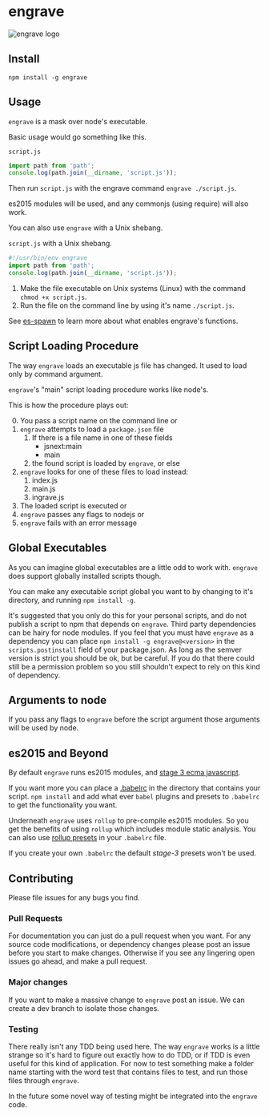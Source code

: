 engrave
===

![engrave logo](https://cldup.com/Ir-O0xVBpb.svg)

Install
------

`npm install -g engrave`

Usage
----

`engrave` is a mask over node's executable.

Basic usage would go something like this.

`script.js`

```javascript
import path from 'path';
console.log(path.join(__dirname, 'script.js'));
```

Then run `script.js` with the engrave command `engrave ./script.js`.

es2015 modules will be used, and any commonjs (using require) will also work.

You can also use `engrave` with a Unix shebang.

`script.js` with a Unix shebang.

```javascript
#!/usr/bin/env engrave
import path from 'path';
console.log(path.join(__dirname, 'script.js'));
```

1. Make the file executable on Unix systems (Linux) with the command `chmod +x script.js`.
2. Run the file on the command line by using it's name `./script.js`.

See [es-spawn](https://github.com/hollowdoor/es_spawn) to learn more about what enables engrave's functions.


Script Loading Procedure
------------------------

The way `engrave` loads an executable js file has changed. It used to load only by command argument.

`engrave`'s "main" script loading procedure works like node's.

This is how the procedure plays out:

0. You pass a script name on the command line or
1. `engrave` attempts to load a `package.json` file
    1. If there is a file name in one of these fields
        * jsnext:main
        * main
    2. the found script is loaded by `engrave`, or else
2. `engrave` looks for one of these files to load instead:
    1. index.js
    2. main.js
    3. ingrave.js
3. The loaded script is executed or
4. `engrave` passes any flags to nodejs or
5. `engrave` fails with an error message

Global Executables
------------------

As you can imagine global executables are a little odd to work with. `engrave` does support globally installed scripts though.

You can make any executable script global you want to by changing to it's directory, and running `npm install -g`.

It's suggested that you only do this for your personal scripts, and do not publish a script to npm that depends on `engrave`. Third party dependencies can be hairy for node modules. If you feel that you must have `engrave` as a dependency you can place `npm install -g engrave@<version>` in the `scripts.postinstall` field of your package.json. As long as the semver version is strict you should be ok, but be careful. If you do that there could still be a permission problem so you still shouldn't expect to rely on this kind of dependency.

Arguments to node
-----------------

If you pass any flags to `engrave` before the script argument those arguments will be used by node.

es2015 and Beyond
-----------------

By default `engrave` runs es2015 modules, and [stage 3 ecma javascript](http://babeljs.io/docs/plugins/preset-stage-3/).

If you want more you can place a [.babelrc](https://babeljs.io/docs/usage/babelrc/) in the directory that contains your script. `npm install` and add what ever `babel` plugins and presets to `.babelrc` to get the functionality you want.

Underneath `engrave` uses `rollup` to pre-compile es2015 modules. So you get the benefits of using `rollup` which includes module static analysis. You can also use [rollup presets](http://rollupjs.org/guide/#using-rollup-with-babel) in your `.babelrc` file.

If you create your own `.babelrc` the default *stage-3* presets won't be used.

Contributing
------------

Please file issues for any bugs you find.

### Pull Requests

For documentation you can just do a pull request when you want. For any source code modifications, or dependency changes please post an issue before you start to make changes. Otherwise if you see any lingering open issues go ahead, and make a pull request.

### Major changes

If you want to make a massive change to `engrave` post an issue. We can create a dev branch to isolate those changes.

### Testing

There really isn't any TDD being used here. The way `engrave` works is a little strange so it's hard to figure out exactly how to do TDD, or if TDD is even useful for this kind of application. For now to test something make a folder name starting with the word test that contains files to test, and run those files through `engrave`.

In the future some novel way of testing might be integrated into the `engrave` code.
